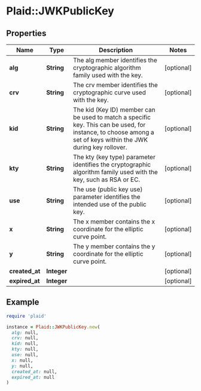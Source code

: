 # Plaid::JWKPublicKey

## Properties

| Name | Type | Description | Notes |
| ---- | ---- | ----------- | ----- |
| **alg** | **String** | The alg member identifies the cryptographic algorithm family used with the key. | [optional] |
| **crv** | **String** | The crv member identifies the cryptographic curve used with the key. | [optional] |
| **kid** | **String** | The kid (Key ID) member can be used to match a specific key. This can be used, for instance, to choose among a set of keys within the JWK during key rollover. | [optional] |
| **kty** | **String** | The kty (key type) parameter identifies the cryptographic algorithm family used with the key, such as RSA or EC. | [optional] |
| **use** | **String** | The use (public key use) parameter identifies the intended use of the public key. | [optional] |
| **x** | **String** | The x member contains the x coordinate for the elliptic curve point. | [optional] |
| **y** | **String** | The y member contains the y coordinate for the elliptic curve point. | [optional] |
| **created_at** | **Integer** |  | [optional] |
| **expired_at** | **Integer** |  | [optional] |

## Example

```ruby
require 'plaid'

instance = Plaid::JWKPublicKey.new(
  alg: null,
  crv: null,
  kid: null,
  kty: null,
  use: null,
  x: null,
  y: null,
  created_at: null,
  expired_at: null
)
```

